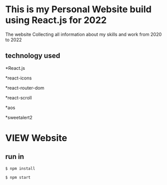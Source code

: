 # This is my Personal Website build using React.js for 2022  

The website Collecting all information about my skills and work from 2020 to 2022

## technology used

*React.js

*react-icons

*react-router-dom

*react-scroll

*aos

*sweetalert2


# VIEW Website

## 

## run in 

```
$ npm install
```

```
$ npm start
```









